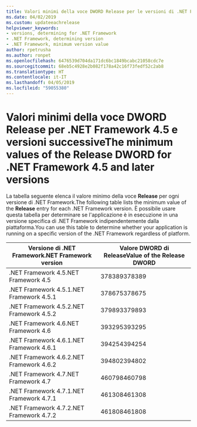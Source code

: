 ```yaml
---
title: Valori minimi della voce DWORD Release per le versioni di .NET Framework
ms.date: 04/02/2019
ms.custom: updateeachrelease
helpviewer_keywords:
- versions, determining for .NET Framework
- .NET Framework, determining version
- .NET Framework, minimum version value
author: rpetrusha
ms.author: ronpet
ms.openlocfilehash: 6476539d704da171dc6bc1849bcabc21058cdc7e
ms.sourcegitcommit: 68eb5c4928e2b082f178a42c16f73fedf52c2ab8
ms.translationtype: HT
ms.contentlocale: it-IT
ms.lasthandoff: 04/05/2019
ms.locfileid: "59055380"
---
```

# <a name="the-minimum-values-of-the-release-dword-for-net-framework-45-and-later-versions"></a><span data-ttu-id="69a6d-102">Valori minimi della voce DWORD Release per .NET Framework 4.5 e versioni successive</span><span class="sxs-lookup"><span data-stu-id="69a6d-102">The minimum values of the Release DWORD for .NET Framework 4.5 and later versions</span></span>

<span data-ttu-id="69a6d-103">La tabella seguente elenca il valore minimo della voce **Release** per ogni versione di .NET Framework.</span><span class="sxs-lookup"><span data-stu-id="69a6d-103">The following table lists the minimum value of the **Release** entry for each .NET Framework version.</span></span> <span data-ttu-id="69a6d-104">È possibile usare questa tabella per determinare se l'applicazione è in esecuzione in una versione specifica di .NET Framework indipendentemente dalla piattaforma.</span><span class="sxs-lookup"><span data-stu-id="69a6d-104">You can use this table to determine whether your application is running on a specific version of the .NET Framework regardless of platform.</span></span>

|<span data-ttu-id="69a6d-105">Versione di .NET Framework</span><span class="sxs-lookup"><span data-stu-id="69a6d-105">.NET Framework version</span></span>|<span data-ttu-id="69a6d-106">Valore DWORD di Release</span><span class="sxs-lookup"><span data-stu-id="69a6d-106">Value of the Release DWORD</span></span>|
|--------------------------------|-------------|
|<span data-ttu-id="69a6d-107">.NET Framework 4.5</span><span class="sxs-lookup"><span data-stu-id="69a6d-107">.NET Framework 4.5</span></span>|<span data-ttu-id="69a6d-108">378389</span><span class="sxs-lookup"><span data-stu-id="69a6d-108">378389</span></span>|
|<span data-ttu-id="69a6d-109">.NET Framework 4.5.1</span><span class="sxs-lookup"><span data-stu-id="69a6d-109">.NET Framework 4.5.1</span></span>|<span data-ttu-id="69a6d-110">378675</span><span class="sxs-lookup"><span data-stu-id="69a6d-110">378675</span></span>|
|<span data-ttu-id="69a6d-111">.NET Framework 4.5.2</span><span class="sxs-lookup"><span data-stu-id="69a6d-111">.NET Framework 4.5.2</span></span>|<span data-ttu-id="69a6d-112">379893</span><span class="sxs-lookup"><span data-stu-id="69a6d-112">379893</span></span>|
|<span data-ttu-id="69a6d-113">.NET Framework 4.6</span><span class="sxs-lookup"><span data-stu-id="69a6d-113">.NET Framework 4.6</span></span>|<span data-ttu-id="69a6d-114">393295</span><span class="sxs-lookup"><span data-stu-id="69a6d-114">393295</span></span>|
|<span data-ttu-id="69a6d-115">.NET Framework 4.6.1</span><span class="sxs-lookup"><span data-stu-id="69a6d-115">.NET Framework 4.6.1</span></span>|<span data-ttu-id="69a6d-116">394254</span><span class="sxs-lookup"><span data-stu-id="69a6d-116">394254</span></span>|
|<span data-ttu-id="69a6d-117">.NET Framework 4.6.2</span><span class="sxs-lookup"><span data-stu-id="69a6d-117">.NET Framework 4.6.2</span></span>|<span data-ttu-id="69a6d-118">394802</span><span class="sxs-lookup"><span data-stu-id="69a6d-118">394802</span></span>|
|<span data-ttu-id="69a6d-119">.NET Framework 4.7</span><span class="sxs-lookup"><span data-stu-id="69a6d-119">.NET Framework 4.7</span></span>|<span data-ttu-id="69a6d-120">460798</span><span class="sxs-lookup"><span data-stu-id="69a6d-120">460798</span></span>|
|<span data-ttu-id="69a6d-121">.NET Framework 4.7.1</span><span class="sxs-lookup"><span data-stu-id="69a6d-121">.NET Framework 4.7.1</span></span>|<span data-ttu-id="69a6d-122">461308</span><span class="sxs-lookup"><span data-stu-id="69a6d-122">461308</span></span>|
|<span data-ttu-id="69a6d-123">.NET Framework 4.7.2</span><span class="sxs-lookup"><span data-stu-id="69a6d-123">.NET Framework 4.7.2</span></span>|<span data-ttu-id="69a6d-124">461808</span><span class="sxs-lookup"><span data-stu-id="69a6d-124">461808</span></span>|
